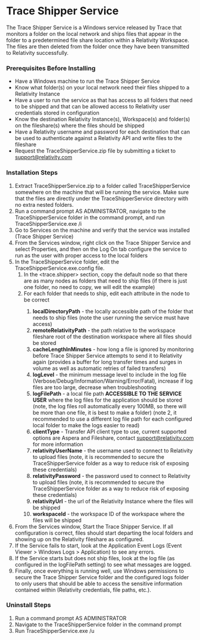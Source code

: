 # Trace Shipper Service

The Trace Shipper Service is a Windows service released by Trace that monitors a folder on the local network and ships files that appear in the folder to a predetermined file share location within a Relativity Workspace. The files are then deleted from the folder once they have been transmitted to Relativity successfully. 

### Prerequisites Before Installing

- Have a Windows machine to run the Trace Shipper Service
- Know what folder(s) on your local network need their files shipped to a Relativity Instance
- Have a user to run the service as that has access to all folders that need to be shipped and that can be allowed access to Relativity user credentials stored in configuration
- Know the destination Relativity Instance(s), Workspace(s) and folder(s) on the fileshare(s) where the files should be shipped
- Have a Relativity username and password for each destination that can be used to authenticate against a Relativity API and write files to the fileshare
- Request the TraceShipperService.zip file by submitting a ticket to support@relativity.com

### Installation Steps

1. Extract TraceShipperService.zip to a folder called TraceShipperService somewhere on the machine that will be running the service. Make sure that the files are directly under the TraceShipperService directory with no extra nested folders.
2. Run a command prompt AS ADMINISTRATOR, navigate to the TraceShipperService folder in the command prompt, and run TraceShipperService.exe /i
3. Go to Services on the machine and verify that the service was installed (Trace Shipper Service)
4. From the Services window, right click on the Trace Shipper Service and select Properties, and then on the Log On tab configure the service to run as the user with proper access to the local folders
5. In the TraceShipperService folder, edit the TraceShipperService.exe.config file. 
   1. In the <trace.shipper> section, copy the default <add> node so that there are as many nodes as folders that need to ship files (if there is just one folder, no need to copy, we will edit the example)
   2. For each folder that needs to ship, edit each attribute in the <add> node to be correct
      1. **localDirectoryPath** - the locally accessible path of the folder that needs to ship files (note the user running the service must have access)
      2. **remoteRelativityPath** - the path relative to the workspace fileshare root of the destination workspace where all files should be stored
      3. **cacheLengthInMinutes** - how long a file is ignored by monitoring before Trace Shipper Service attempts to send it to Relativity again (provides a buffer for long transfer times and surges in volume as well as automatic retries of failed transfers)
      4. **logLevel** - the minimum message level to include in the log file (Verbose/Debug/Information/Warning/Error/Fatal), increase if log files are too large, decrease when troubleshooting
      5. **logFilePath** - a local file path **ACCESSIBLE TO THE SERVICE USER** where the log files for the application should be stored (note, the log files roll automatically every 100MB, so there will be more than one file, it is best to make a folder) (note 2, it recommended to use a different log file path for each configured local folder to make the logs easier to read)
      6. **clientType** - Transfer API client type to use, current supported options are Aspera and Fileshare, contact support@relativity.com for more information
      7. **relativityUserName** - the username used to connect to Relativity to upload files (note, it is recommended to secure the TraceShipperService folder as a way to reduce risk of exposing these credentials)
      8. **relativityPassword** - the password used to connect to Relativity to upload files (note, it is recommended to secure the TraceShipperService folder as a way to reduce risk of exposing these credentials)
      9. **relativityUrl** - the url of the Relativity Instance where the files will be shipped
      10. **workspaceId** - the workspace ID of the workspace where the files will be shipped
6. From the Services window, Start the Trace Shipper Service. If all configuration is correct, files should start departing the local folders and showing up on the Relativity fileshare as configured.
7. If the Service fails to start, look at the Application Event Logs (Event Viewer > Windows Logs > Application) to see any errors.
8. If the Service starts but does not ship files, look at the log file (as configured in the logFilePath setting) to see what messages are logged.
9. Finally, once everything is running well, use Windows permissions to secure the Trace Shipper Service folder and the configured logs folder to only users that should be able to access the sensitive information contained within (Relativity credentials, file paths, etc.).

### Uninstall Steps

1. Run a command prompt AS ADMINISTRATOR
2. Navigate to the TraceShipperService folder in the command prompt
3. Run TraceShipperService.exe /u